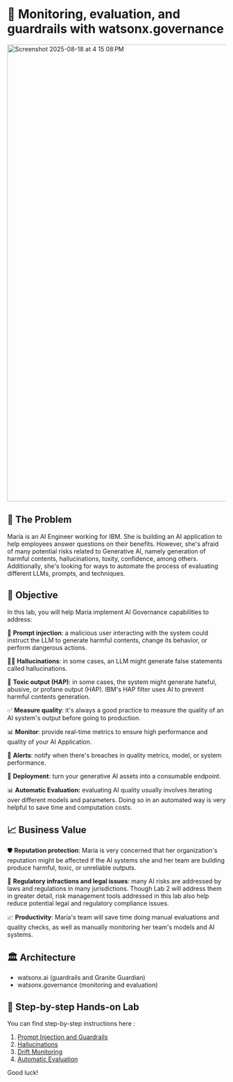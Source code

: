  # 🚨 Monitoring, evaluation, and guardrails with watsonx.governance
<img width="1053" alt="Screenshot 2025-08-18 at 4 15 08 PM" src="https://github.ibm.com/skol/ai-governance-client-bootcamp/assets/12043/f45bd979-82a9-4a63-8d04-cd3c652e4c5f">

## 🤔 The Problem

María is an AI Engineer working for IBM. She is building an AI application to help employees answer questions on their benefits. However, she's afraid of many potential risks related to Generative AI, namely generation of harmful contents, hallucinations, toxity, confidence, among others. Additionally, she's looking for ways to automate the process of evaluating different LLMs, prompts, and techniques. 

## 🎯 Objective

In this lab, you will help María implement AI Governance capabilities to address:

💉 **Prompt injection**: a malicious user interacting with the system could instruct the LLM to generate harmful contents, change its behavior, or perform dangerous actions.

😵‍💫 **Hallucinations**: in some cases, an LLM might generate false statements called hallucinations.

🤢 **Toxic output (HAP)**: in some cases, the system might generate hateful, abusive, or profane output (HAP). IBM's HAP filter uses AI to prevent harmful contents generation.

✅ **Measure quality**: it's always a good practice to measure the quality of an AI system's output before going to production. 

📊 **Monitor**: provide real-time metrics to ensure high performance and quality of your AI Application.

🚨 **Alerts**: notify when there's breaches in quality metrics, model, or system performance.

🚀 **Deployment**: turn your generative AI assets into a consumable endpoint.

📊 **Automatic Evaluation:** evaluating AI quality usually involves iterating over different models and parameters. Doing so in an automated way is very helpful to save time and computation costs.

## 📈 Business Value

🛡️ **Reputation protection**: María is very concerned that her organization's reputation might be affected if the AI systems she and her team are building produce harmful, toxic, or unreliable outputs.

🚫 **Regulatory infractions and legal issues**: many AI risks are addressed by laws and regulations in many jurisdictions. Though Lab 2 will address them in greater detail, risk management tools addressed in this lab also help reduce potential legal and regulatory compliance issues.

📈 **Productivity**: María's team will save time doing manual evaluations and quality checks, as well as manually monitoring her team's models and AI systems.

## 🏛 Architecture

- watsonx.ai (guardrails and Granite Guardian)
- watsonx.governance (monitoring and evaluation)

## 📝 Step-by-step Hands-on Lab
You can find step-by-step instructions here :

1. [Prompt Injection and Guardrails](./prompt_injection.md)
2. [Hallucinations](./hallucinations.md)
3. [Drift Monitoring](./drift_monitoring.md)
4. [Automatic Evaluation](./automatic-eval.md)

Good luck!
